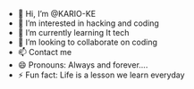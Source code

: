 - 👋 Hi, I’m @KARIO-KE
- 👀 I’m interested in hacking and coding
- 🌱 I’m currently learning It tech
- 💞️ I’m looking to collaborate on coding
- 📫 Contact me
- 😄 Pronouns: Always and forever....
- ⚡ Fun fact: Life is a lesson we learn everyday

<!---
KARIO-KE/KARIO-KE is a ✨ special ✨ repository because its `README.md` (this file) appears on your GitHub profile.
You can click the Preview link to take a look at your changes.
--->
